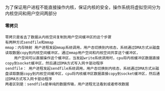 为了保证用户进程不能直接操作内核，保证内核的安全，操作系统将虚拟空间分为内核空间和用户空间两部分


#### 零拷贝
    零拷贝是省去了数据从内核空间复制到用户空间缓冲区的这个步骤
    有两种方式sendfile和mmap
    mmap：内存映射 用户进程发起mmap系统调用，用户态切换到内核态，系统通过DMA方式从磁盘读取数据copy到内核空间缓冲区，通过mmap用户空间和内核空间共享这个缓冲区，
        用户空间可以直接操作这个缓冲区，当发起write系统调用时，cpu将内核缓冲区数据直接copy到socket缓冲区，然后通过DMA方式写入网卡驱动程序
    sendfile： 用户进程发起sendfile系统调用，用户态切换到内核态，系统通过DMA方式从磁盘读取数据copy到内核空间缓冲区，cpu将内核缓冲区数据直接copy到socket缓冲区，然后通过DMA方式写入网卡驱动程序
    两者区别是：sendfile是单纯的数据传输，用户进程无法看到或者修改数据
